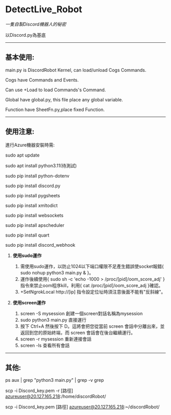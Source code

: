 # DetectLive_Robot
*一隻自製Discord機器人的秘密*

以Discord.py為基底

---

## 基本使用:

main.py is DiscordRobot Kernel, can load/unload Cogs Commands.

Cogs have Commands and Events.

Can use +Load to load Commands's Command.

Global have global.py, this file place any global variable. 

Function have SheetFn.py,place fixed Function.

---

## 使用注意:
進行Azure機器安裝時需:

sudo apt update

sudo apt install python3.11(待測試)

sudo pip install python-dotenv

sudo pip install discord.py

sudo pip install pygsheets

sudo pip install xmltodict

sudo pip install websockets

sudo pip install apscheduler

sudo pip install quart

sudo pip install discord_webhook

1. **使用sudo運作**
	1. 需使用sudo運作，以防止1024以下端口權限不足產生錯誤使socket報錯{ sudo nohup python3 main.py & }。
    2. 運作後續使用{ sudo sh -c 'echo -1000 > /proc/[pid]/oom_score_adj' }指令來禁止oom程序kill，利用{ cat /proc/[pid]/oom_score_adj }確認。
    3. +SetNgrokLocal http://[ip] 指令設定位址時須注意後面不能有"反斜線"。

2. **使用screen運作**
    1. screen -S mysession 創建一個screen對話名稱為mysession
    2. sudo python3 main.py 直接運行
    3. 按下 Ctrl+A 然後按下 D。這將會把您從當前 screen 會話中分離出來，並返回到您的原始終端，而 screen 會話會在後台繼續運行。
    4. screen -r mysession 重新連接會話
    5. screen -ls 查看所有會話

---

## 其他:
ps aux | grep "python3 main.py" | grep -v grep

scp -i Discord_key.pem -r [路徑] azureuser@20.127.165.218:/home/discordRobot/

scp -i Discord_key.pem [路徑] azureuser@20.127.165.218:~/discordRobot/
